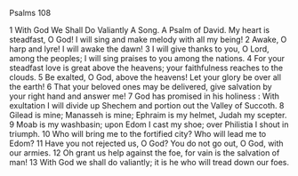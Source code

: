 Psalms 108

1	With God We Shall Do Valiantly A Song. A Psalm of David. My heart is steadfast, O God! I will sing and make melody with all my being!
2	Awake, O harp and lyre! I will awake the dawn!
3	I will give thanks to you, O Lord, among the peoples; I will sing praises to you among the nations.
4	For your steadfast love is great above the heavens; your faithfulness reaches to the clouds.
5	Be exalted, O God, above the heavens! Let your glory be over all the earth!
6	That your beloved ones may be delivered, give salvation by your right hand and answer me!
7	God has promised in his holiness : With exultation I will divide up Shechem and portion out the Valley of Succoth.
8	Gilead is mine; Manasseh is mine; Ephraim is my helmet, Judah my scepter.
9	Moab is my washbasin; upon Edom I cast my shoe; over Philistia I shout in triumph.
10	Who will bring me to the fortified city? Who will lead me to Edom?
11	Have you not rejected us, O God? You do not go out, O God, with our armies.
12	Oh grant us help against the foe, for vain is the salvation of man!
13	With God we shall do valiantly; it is he who will tread down our foes.

